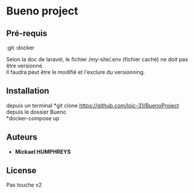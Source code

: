  
# Bueno project

## Pré-requis

:git
:docker

Selon la doc de laravel, le fichier /my-site/.env (fichier caché) ne doit pas être versionné.  
Il faudra peut être le modifié et l'exclure du versionning.  

## Installation

depuis un terminal
*git clone https://github.com/loic-31/BuenoProject  
depuis le dossier Bueno  
*docker-compose up  

## Auteurs

* **Mickael HUMPHREYS**

## License

Pas touche v2
